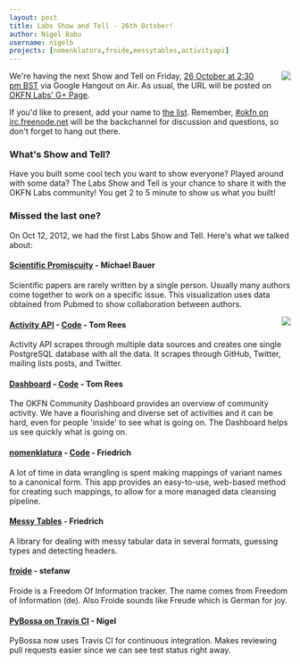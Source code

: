 ```yaml
---
layout: post
title: Labs Show and Tell - 26th October!
author: Nigel Babu
username: nigelb
projects: [nomenklatura,froide,messytables,activityapi]
---
```


<img src="http://assets.okfn.org/p/labs/img/tent.png" style="margin-left: 30px; float: right;" />

We're having the next Show and Tell on Friday, [26 October at 2:30 pm BST][time] via Google Hangout on Air. As usual, the URL will be posted on [OKFN Labs' G+ Page][gplus].

If you'd like to present, add your name to [the list][opad]. Remember, [#okfn on irc.freenode.net][irc] will be the backchannel for discussion and questions, so don't forget to hang out there.

### What's Show and Tell?
Have you built some cool tech you want to show everyone? Played around with some data? The Labs Show and Tell is your chance to share it with the OKFN Labs community! You get 2 to 5 minute to show us what you built!

### Missed the last one?
On Oct 12, 2012, we had the first Labs Show and Tell. Here's what we talked about:

#### [Scientific Promiscuity][sp] - Michael Bauer
Scientific papers are rarely written by a single person. Usually many authors come together to work on a specific issue. This visualization uses data obtained from Pubmed to show collaboration between authors.

<img src="/img/dashboard.png" style="margin-left: 30px; float: right;" />

#### [Activity API][activityapi] - [Code][activityapicode] - Tom Rees
Activity API scrapes through multiple data sources and creates one single PostgreSQL database with all the data. It scrapes through GitHub, Twitter, mailing lists posts, and Twitter.

#### [Dashboard][db] - [Code][dbcode] - Tom Rees
The OKFN Community Dashboard provides an overview of community activity. We have a flourishing and diverse set of activities and it can be hard, even for people 'inside' to see what is going on. The Dashboard helps us see quickly what is going on.

#### [nomenklatura][nk] - [Code][nkc] - Friedrich
A lot of time in data wrangling is spent making mappings of variant names to a canonical form. This app provides an easy-to-use, web-based method for creating such mappings, to allow for a more managed data cleansing pipeline.

#### [Messy Tables][mt] - Friedrich
A library for dealing with messy tabular data in several formats, guessing types and detecting headers.

#### [froide][fro] - stefanw
Froide is a Freedom Of Information tracker. The name comes from Freedom of Information (de). Also Froide sounds like Freude which is German for joy.

#### [PyBossa on Travis CI][travis] - Nigel
PyBossa now uses Travis CI for continuous integration. Makes reviewing pull requests easier since we can see test status right away.

[time]: http://www.timeanddate.com/worldclock/fixedtime.html?iso=20121026T1430&p1=136
[irc]: http://webchat.freenode.net/?channels=okfn
[gplus]: https://plus.google.com/108417336285743833546/posts
[opad]: http://okfnpad.org/show-and-tell-Oct-26
[sp]: http://promiscuity.tentacleriot.eu/
[activityapi]: http://activityapi.herokuapp.com/
[activityapicode]:https://github.com/okfn/activityapi
[db]: http://okfnlabs.org/dashboard/#project/labs
[dbcode]: https://github.com/okfn/dashboard
[nk]: http://nomenklatura.okfnlabs.org/
[nkc]: https://github.com/pudo/nomenklatura
[mt]: https://github.com/okfn/messytables
[fro]: https://github.com/stefanw/froide
[travis]: https://travis-ci.org/#!/PyBossa/pybossa
